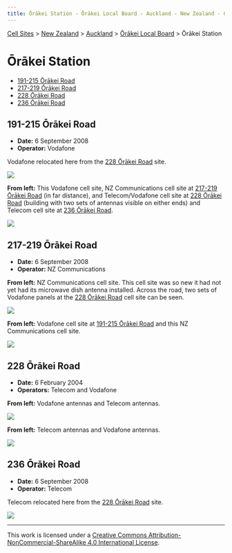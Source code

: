 ```yaml
---
title: Ōrākei Station - Ōrākei Local Board - Auckland - New Zealand - Cell Sites
---
```


[Cell Sites](../../../) > [New Zealand](../../) > [Auckland](../) > [Ōrākei Local Board](./) > Ōrākei Station

# Ōrākei Station

* [191-215 Ōrākei Road](#191-215-ōrākei-road)
* [217-219 Ōrākei Road](#217-219-ōrākei-road)
* [228 Ōrākei Road](#228-ōrākei-road)
* [236 Ōrākei Road](#236-ōrākei-road)

## 191-215 Ōrākei Road

* **Date:** 6 September 2008
* **Operator:** Vodafone

Vodafone relocated here from the [228 Ōrākei Road](#228-ōrākei-road) site.

![](https://f001.backblazeb2.com/file/CellSites/NZ/AUK/%C5%8Cr%C4%81kei/20080906-102615.jpg)

**From left:** This Vodafone cell site, NZ Communications cell site at [217-219 Ōrākei Road](#217-219-ōrākei-road) (in
far distance), and Telecom/Vodafone cell site at [228 Ōrākei Road](#228-ōrākei-road) (building with two sets of
antennas visible on either ends) and Telecom cell site at [236 Ōrākei Road](#236-ōrākei-road).

![](https://f001.backblazeb2.com/file/CellSites/NZ/AUK/%C5%8Cr%C4%81kei/20080906-102828.jpg)

## 217-219 Ōrākei Road

* **Date:** 6 September 2008
* **Operator:** NZ Communications

**From left:** NZ Communications cell site. This cell site was so new it had not yet had its microwave dish antenna
installed. Across the road, two sets of Vodafone panels at the [228 Ōrākei Road](#228-ōrākei-road) cell site can be
seen.

![](https://f001.backblazeb2.com/file/CellSites/NZ/AUK/%C5%8Cr%C4%81kei/20080906-103927.jpg)

**From left:** Vodafone cell site at [191-215 Ōrākei Road](#191-215-ōrākei-road) and this NZ Communications cell site.

![](https://f001.backblazeb2.com/file/CellSites/NZ/AUK/%C5%8Cr%C4%81kei/20080906-104154.jpg)

## 228 Ōrākei Road

* **Date:** 6 February 2004
* **Operators:** Telecom and Vodafone

**From left:** Vodafone antennas and Telecom antennas.

![](https://f001.backblazeb2.com/file/CellSites/NZ/AUK/%C5%8Cr%C4%81kei/20040206-154526.jpg)

**From left:** Telecom antennas and Vodafone antennas.

![](https://f001.backblazeb2.com/file/CellSites/NZ/AUK/%C5%8Cr%C4%81kei/20040206-154851.jpg)

## 236 Ōrākei Road

* **Date:** 6 September 2008
* **Operator:** Telecom

Telecom relocated here from the [228 Ōrākei Road](#228-ōrākei-road) site.

![](https://f001.backblazeb2.com/file/CellSites/NZ/AUK/%C5%8Cr%C4%81kei/20080906-105524.jpg)

---

This work is licensed under a [Creative Commons Attribution-NonCommercial-ShareAlike 4.0 International License](http://creativecommons.org/licenses/by-nc-sa/4.0/).
